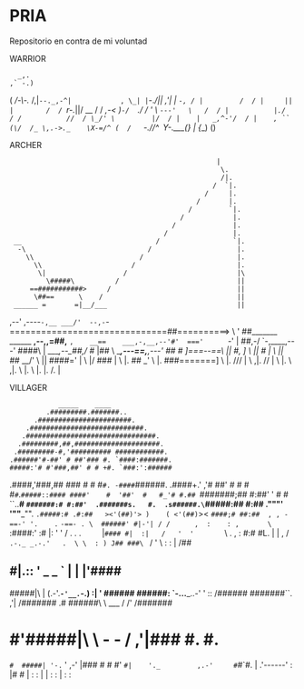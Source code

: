 # PRIA
Repositorio en contra de mi voluntad

WARRIOR

      _,.
    ,` -.)
   ( _/-\\-._
  /,|`--._,-^|            ,
  \_| |`-._/||          ,'|
    |  `-, / |         /  /
    |     || |        /  /
     `r-._||/   __   /  /
 __,-<_     )`-/  `./  /
'  \   `---'   \   /  /
    |           |./  /
    /           //  /
\_/' \         |/  /
 |    |   _,^-'/  /
 |    , ``  (\/  /_
  \,.->._    \X-=/^
  (  /   `-._//^`
   `Y-.____(__}
    |     {__)
          ()


ARCHER


                                                       |
                                                        \.
                                                        /|.
                                                      /  `|.
                                                    /     |.
                                                  /       |.
                                                /         `|.
                                              /            |.
                                            /              |.
                                          /                |.
     __                                 /                  `|.
      -\                              /                     |.
        \\                          /                       |.
          \\                      /                         |.
           \|                   /                           |\
             \#####\          /                             ||
         ==###########>     /                               ||
          \##==      \    /                                 ||
     ______ =       =|__/___                                ||
 ,--' ,----`-,__ ___/'  --,-`-==============================##==========>
\               '        ##_______ ______   ______,--,____,=##,__
 `,    __==    ___,-,__,--'#'  ==='      `-'              | ##,-/
   `-,____,---'       \####\              |        ____,--\_##,/
       #_              |##   \  _____,---==,__,---'         ##
        #              ]===--==\                            ||
        #,             ]         \                          ||
         #_            |           \                        ||
          ##_       __/'             \                      ||
           ####='     |                \                    |/
            ###       |                  \                  |.
            ##       _'                    \                |.
           ###=======]                       \              |.
          ///        |                         \           ,|.
          //         |                           \         |.
                                                   \      ,|.
                                                     \    |.
                                                       \  |.
                                                         \|.
                                                         /.
                                                        |

VILLAGER

                _____    ____
             .#########.#######..
          .#######################.
        .############################.
       .################################.
      .#########,##,#####################.
     .#########-#,'########## ############.
    .######'#-##' # ##'### #. `####:#######.
    #####:'# #'###,##' # # +#. `###:':######
   .####,'###,##  ###  # # #`#. -####`######.
  .####+.' ,'#  ##' #   # # #`#`.`#####::####
  ####'    #  '##'  #   #_'# #.## `#######;##
  #:##'      '       #   # ``..__# `#######:#
  #:##'  .#######s.   #.  .s######.\`#####:##
  #:##   ."______""'    '""_____"". `.#####:#
 .#:##   ><'(##)'> )    ( <'(##)`><   `####;#
 ##:##  , , -==-' '.    .` `-==- . \  ######'
 #|-'| / /      ,  :    : ,       \ ` :####:'
 :#  |: '  '   /  .     .  .  `    `  |`####
 #|  :|   /   '  '       `  \   . ,   :  #:# 
 #L. | | ,  /   `.-._ _.-.'   .  \ \  : ) J##
###\ `  /  '                   \  : : |  /##
 ## #|.:: '       _    _        ` | | |'####
 #####|\  |  (.-'.__`-'__.`-.)   :| ' ######
 ######\:      `-...___..-' '     :: /######
 #######\``.                   ,'|  /#######
.# ######\  \       ___       / /' /#######
# #'#####|\  \    -     -    /  ,'|### #. #.
`#  #####| '-.`             ' ,-'  |### #  #
    #' `#|    '._         ,.-'     #`#`#.
         |       .'------' :       |#   #
         |       :         :       |
         |       :         :       |
                 :         :          